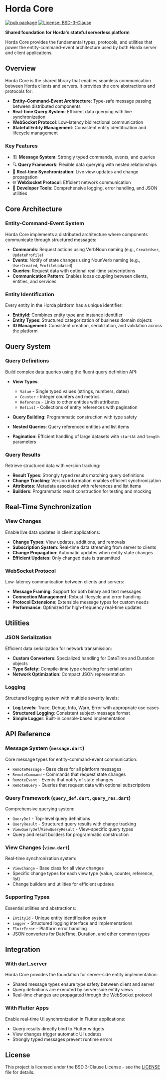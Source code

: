 # Horda Core

[![pub package](https://img.shields.io/pub/v/horda_core.svg)](https://pub.dev/packages/horda_core)
[![License: BSD-3-Clause](https://img.shields.io/badge/License-BSD%203--Clause-blue.svg)](https://opensource.org/licenses/BSD-3-Clause)

**Shared foundation for Horda's stateful serverless platform**

Horda Core provides the fundamental types, protocols, and utilities that power the entity-command-event architecture used by both Horda server and client applications.

## Overview

Horda Core is the shared library that enables seamless communication between Horda clients and servers. It provides the core abstractions and protocols for:

- **Entity-Command-Event Architecture**: Type-safe message passing between distributed components
- **Real-time Query System**: Efficient data querying with live synchronization
- **WebSocket Protocol**: Low-latency bidirectional communication
- **Stateful Entity Management**: Consistent entity identification and lifecycle management

### Key Features

- 🏗️ **Message System**: Strongly typed commands, events, and queries
- 🔍 **Query Framework**: Flexible data querying with nested relationships
- 🔄 **Real-time Synchronization**: Live view updates and change propagation  
- 🌐 **WebSocket Protocol**: Efficient network communication
- 🔧 **Developer Tools**: Comprehensive logging, error handling, and JSON utilities

## Core Architecture

### Entity-Command-Event System

Horda Core implements a distributed architecture where components communicate through structured messages:

- **Commands**: Request actions using VerbNoun naming (e.g., `CreateUser`, `UpdateProfile`)
- **Events**: Notify of state changes using NounVerb naming (e.g., `UserCreated`, `ProfileUpdated`)  
- **Queries**: Request data with optional real-time subscriptions
- **Communication Pattern**: Enables loose coupling between clients, entities, and services

### Entity Identification

Every entity in the Horda platform has a unique identifier:

- **EntityId**: Combines entity type and instance identifier
- **Entity Types**: Structured categorization of business domain objects
- **ID Management**: Consistent creation, serialization, and validation across the platform

## Query System

### Query Definitions

Build complex data queries using the fluent query definition API:

- **View Types**: 
  - `Value` - Single typed values (strings, numbers, dates)
  - `Counter` - Integer counters and metrics
  - `Reference` - Links to other entities with attributes
  - `RefList` - Collections of entity references with pagination

- **Query Building**: Programmatic construction with type safety
- **Nested Queries**: Query referenced entities and list items
- **Pagination**: Efficient handling of large datasets with `startAt` and `length` parameters

### Query Results

Retrieve structured data with version tracking:

- **Result Types**: Strongly typed results matching query definitions
- **Change Tracking**: Version information enables efficient synchronization
- **Attributes**: Metadata associated with references and list items
- **Builders**: Programmatic result construction for testing and mocking

## Real-Time Synchronization

### View Changes

Enable live data updates in client applications:

- **Change Types**: View updates, additions, and removals
- **Subscription System**: Real-time data streaming from server to clients
- **Change Propagation**: Automatic updates when entity state changes
- **Efficient Updates**: Only changed data is transmitted

### WebSocket Protocol

Low-latency communication between clients and servers:

- **Message Framing**: Support for both binary and text messages
- **Connection Management**: Robust lifecycle and error handling
- **Protocol Extensions**: Extensible message types for custom needs
- **Performance**: Optimized for high-frequency real-time updates

## Utilities

### JSON Serialization

Efficient data serialization for network transmission:

- **Custom Converters**: Specialized handling for DateTime and Duration objects
- **Type Safety**: Compile-time type checking for serialization
- **Network Optimization**: Compact JSON representation

### Logging

Structured logging system with multiple severity levels:

- **Log Levels**: Trace, Debug, Info, Warn, Error with appropriate use cases
- **Structured Logging**: Consistent subject-message format
- **Simple Logger**: Built-in console-based implementation

## API Reference

### Message System (`message.dart`)

Core message types for entity-command-event communication:

- `RemoteMessage` - Base class for all platform messages
- `RemoteCommand` - Commands that request state changes
- `RemoteEvent` - Events that notify of state changes
- `RemoteQuery` - Queries that request data with optional subscriptions

### Query Framework (`query_def.dart`, `query_res.dart`)

Comprehensive querying system:

- `QueryDef` - Top-level query definitions
- `QueryResult` - Structured query results with change tracking
- `ViewQueryDef`/`ViewQueryResult` - View-specific query types
- Query and result builders for programmatic construction

### View Changes (`view.dart`)

Real-time synchronization system:

- `ViewChange` - Base class for all view changes
- Specific change types for each view type (value, counter, reference, list)
- Change builders and utilities for efficient updates

### Supporting Types

Essential utilities and abstractions:

- `EntityId` - Unique entity identification system
- `Logger` - Structured logging interface and implementations
- `FluirError` - Platform error handling
- JSON converters for DateTime, Duration, and other common types

## Integration

### With dart_server

Horda Core provides the foundation for server-side entity implementation:

- Shared message types ensure type safety between client and server
- Query definitions are executed by server-side entity views
- Real-time changes are propagated through the WebSocket protocol

### With Flutter Apps

Enable real-time UI synchronization in Flutter applications:

- Query results directly bind to Flutter widgets
- View changes trigger automatic UI updates
- Strongly typed messages prevent runtime errors

## License

This project is licensed under the BSD 3-Clause License - see the [LICENSE](LICENSE) file for details.
